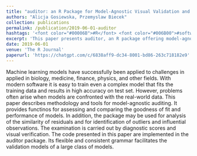 ```yaml
---
title: "auditor: an R Package for Model-Agnostic Visual Validation and Diagnostics"
authors: "Alicja Gosiewska, Przemyslaw Biecek"
collection: publications
permalink: /publication/2019-06-01-auditor
hashtags: '<font color="#00006B">#R</font> <font color="#006B00">#software</font>'
excerpt: 'This paper presents auditor, an R package offering model-agnostic tools for auditing predictive models by assessing performance, goodness of fit, residual behavior, and identifying outliers or influential points. Through diagnostic scores and visualizations, auditor enables robust, flexible validation across diverse model types, supporting real-world reliability beyond test accuracy.'
date: 2019-06-01
venue: 'The R Journal'
paperurl: 'https://chatgpt.com/c/6838aff9-dc34-8001-bd86-263c718182e9'
---
```


Machine learning models have successfully been applied to challenges in applied in biology, medicine, finance, physics, and other fields. With modern software it is easy to train even a complex model that fits the training data and results in high accuracy on test set. However, problems often arise when models are confronted with the real-world data. This paper describes methodology and tools for model-agnostic auditing. It provides functinos for assessing and comparing the goodness of fit and performance of models. In addition, the package may be used for analysis of the similarity of residuals and for identification of outliers and influential observations. The examination is carried out by diagnostic scores and visual verification. The code presented in this paper are implemented in the auditor package. Its flexible and consistent grammar facilitates the validation models of a large class of models.

